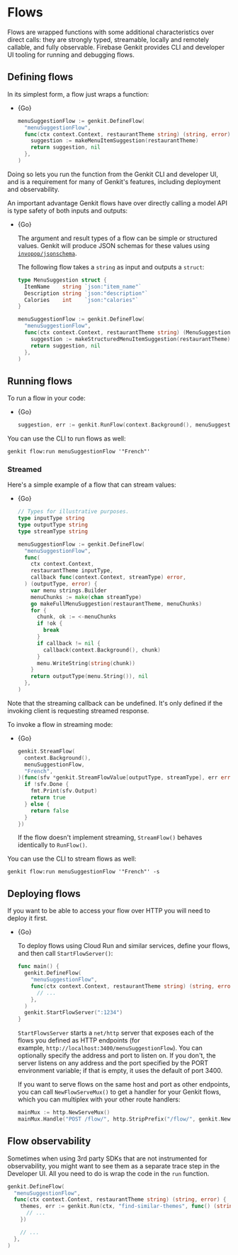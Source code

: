 # Flows

Flows are wrapped functions with some additional characteristics over direct
calls: they are strongly typed, streamable, locally and remotely callable, and
fully observable.
Firebase Genkit provides CLI and developer UI tooling for running and debugging flows.

## Defining flows

In its simplest form, a flow just wraps a function:

- {Go}

  ```go
  menuSuggestionFlow := genkit.DefineFlow(
    "menuSuggestionFlow",
    func(ctx context.Context, restaurantTheme string) (string, error) {
      suggestion := makeMenuItemSuggestion(restaurantTheme)
      return suggestion, nil
    },
  )
  ```

Doing so lets you run the function from the Genkit CLI and developer UI, and is
a requirement for many of Genkit's features, including deployment and
observability.

An important advantage Genkit flows have over directly calling a model API is
type safety of both inputs and outputs:

- {Go}

  The argument and result types of a flow can be simple or structured values.
  Genkit will produce JSON schemas for these values using
  [`invopop/jsonschema`](https://pkg.go.dev/github.com/invopop/jsonschema).

  The following flow takes a `string` as input and outputs a `struct`:

  ```go
  type MenuSuggestion struct {
    ItemName    string `json:"item_name"`
    Description string `json:"description"`
    Calories    int    `json:"calories"`
  }
  ```

  ```go
  menuSuggestionFlow := genkit.DefineFlow(
    "menuSuggestionFlow",
    func(ctx context.Context, restaurantTheme string) (MenuSuggestion, error) {
      suggestion := makeStructuredMenuItemSuggestion(restaurantTheme)
      return suggestion, nil
    },
  )
  ```

## Running flows

To run a flow in your code:

- {Go}

  ```go
  suggestion, err := genkit.RunFlow(context.Background(), menuSuggestionFlow, "French")
  ```

You can use the CLI to run flows as well:

```posix-terminal
genkit flow:run menuSuggestionFlow '"French"'
```

### Streamed

Here's a simple example of a flow that can stream values:

- {Go}

  ```go
  // Types for illustrative purposes.
  type inputType string
  type outputType string
  type streamType string

  menuSuggestionFlow := genkit.DefineFlow(
    "menuSuggestionFlow",
    func(
      ctx context.Context,
      restaurantTheme inputType,
      callback func(context.Context, streamType) error,
    ) (outputType, error) {
      var menu strings.Builder
      menuChunks := make(chan streamType)
      go makeFullMenuSuggestion(restaurantTheme, menuChunks)
      for {
        chunk, ok := <-menuChunks
        if !ok {
          break
        }
        if callback != nil {
          callback(context.Background(), chunk)
        }
        menu.WriteString(string(chunk))
      }
      return outputType(menu.String()), nil
    },
  )
  ```

Note that the streaming callback can be undefined. It's only defined if the
invoking client is requesting streamed response.

To invoke a flow in streaming mode:

- {Go}

  ```go
  genkit.StreamFlow(
    context.Background(),
    menuSuggestionFlow,
    "French",
  )(func(sfv *genkit.StreamFlowValue[outputType, streamType], err error) bool {
    if !sfv.Done {
      fmt.Print(sfv.Output)
      return true
    } else {
      return false
    }
  })
  ```

  If the flow doesn't implement streaming, `StreamFlow()` behaves identically to
  `RunFlow()`.

You can use the CLI to stream flows as well:

```posix-terminal
genkit flow:run menuSuggestionFlow '"French"' -s
```

## Deploying flows

If you want to be able to access your flow over HTTP you will need to deploy it
first.

- {Go}

  To deploy flows using Cloud Run and similar services, define your flows, and
  then call `StartFlowServer()`:

  ```go
  func main() {
    genkit.DefineFlow(
      "menuSuggestionFlow",
      func(ctx context.Context, restaurantTheme string) (string, error) {
        // ...
      },
    )
    genkit.StartFlowServer(":1234")
  }
  ```

  `StartFlowsServer` starts a `net/http` server that exposes each of the flows
  you defined as HTTP endpoints
  (for example, `http://localhost:3400/menuSuggestionFlow`).
  You can optionally specify the address and port to listen on. If you don't,
  the server listens on any address and the port specified by the PORT
  environment variable; if that is empty, it uses the default of port 3400.

  If you want to serve flows on the same host and port as other endpoints, you
  can call `NewFlowServeMux()` to get a handler for your Genkit flows, which you
  can multiplex with your other route handlers:

  ```go
  mainMux := http.NewServeMux()
  mainMux.Handle("POST /flow/", http.StripPrefix("/flow/", genkit.NewFlowServeMux()))
  ```

## Flow observability

Sometimes when using 3rd party SDKs that are not instrumented for observability,
you might want to see them as a separate trace step in the Developer UI. All you
need to do is wrap the code in the `run` function.

```go
genkit.DefineFlow(
  "menuSuggestionFlow",
  func(ctx context.Context, restaurantTheme string) (string, error) {
    themes, err := genkit.Run(ctx, "find-similar-themes", func() (string, error) {
      // ...
    })

    // ...
  },
)
```
